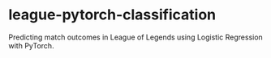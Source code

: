 # league-pytorch-classification
Predicting match outcomes in League of Legends using Logistic Regression with PyTorch.
